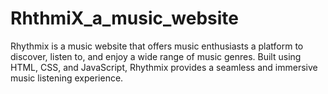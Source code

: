 # RhthmiX_a_music_website
Rhythmix is a music website that offers music enthusiasts a platform to discover, listen to, and enjoy a wide range of music genres. Built using HTML, CSS, and JavaScript, Rhythmix provides a seamless and immersive music listening experience.
